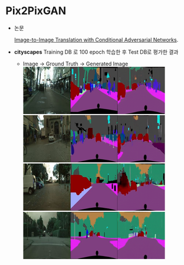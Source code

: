 # **Pix2PixGAN**

* 논문

    [Image-to-Image Translation with Conditional Adversarial Networks](https://arxiv.org/pdf/1611.07004.pdf). 

* **cityscapes** Training DB 로 100 epoch 학습한 후 Test DB로 평가한 결과

    *   Image -> Ground Truth -> Generated Image
        <img src="result_image/instancenorm_cityscapes_AtoB_Pix2PixConditionalGAN_WithL1loss_487.png" height = "128px" width="384px"/> 
        <img src="result_image/instancenorm_cityscapes_AtoB_Pix2PixConditionalGAN_WithL1loss_489.png" height = "128px" width="384px"/> 
        <br>
        <img src="result_image/instancenorm_cityscapes_AtoB_Pix2PixConditionalGAN_WithL1loss_491.png" height = "128px" width="384px"/> 
        <img src="result_image/instancenorm_cityscapes_AtoB_Pix2PixConditionalGAN_WithL1loss_493.png" height = "128px" width="384px"/> 

